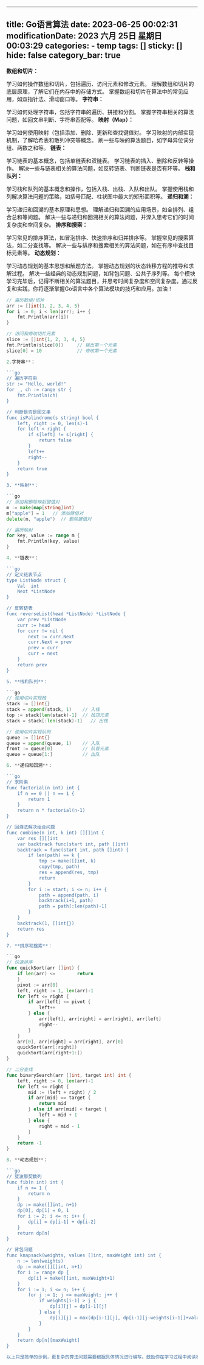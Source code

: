 
---
title: Go语言算法
date: 2023-06-25 00:02:31
modificationDate: 2023 六月 25日 星期日 00:03:29
categories: 
	- temp
tags: []
sticky: []
hide: false
category_bar: true
---

**数组和切片：**

学习如何操作数组和切片，包括遍历、访问元素和修改元素。
理解数组和切片的底层原理，了解它们在内存中的存储方式。
掌握数组和切片在算法中的常见应用，如双指针法、滑动窗口等。
**字符串：**

学习如何处理字符串，包括字符串的遍历、拼接和分割。
掌握字符串相关的算法问题，如回文串判断、字符串匹配等。
**映射（Map）：**

学习如何使用映射（包括添加、删除、更新和查找键值对。
学习映射的内部实现机制，了解哈希表和散列冲突等概念。
刷一些与映的算法题目，如字母异位词分组、两数之和等。
**链表：**

学习链表的基本概念，包括单链表和双链表。
学习链表的插入、删除和反转等操作。
解决一些与链表相关的算法问题，如反转链表、判断链表是否有环等。
**栈和队列：**

学习栈和队列的基本概念和操作，包括入栈、出栈、入队和出队。
掌握使用栈和列解决算法问题的策略，如括号匹配、柱状图中最大的矩形面积等。
**递归和溯：**

学习递归和回溯的基本原理和思想。
理解递归和回溯的应用场景，如全排列、组合总和等问题。
解决一些与递归和回溯相关的算法问题，并深入思考它们的时间复杂度和空间复杂。
**排序和搜索：**

学习常见的排序算法，如冒泡排序、快速排序和归并排序等。
掌握常见的搜索算法，如二分查找等。
解决一些与排序和搜索相关的算法问题，如在有序中查找目标元素等。
**动态规划：**

学习动态规划的基本思想和解题方法。
掌握动态规划的状态转移方程的推导和求解过程。
解决一些经典的动态规划问题，如背包问题、公共子序列等。
每个模块学习完毕后，记得不断相关的算法题目，并思考时间复杂度和空间复杂度。通过反复和实践，你将逐渐掌握Go语言中各个算法模块的技巧和应用。加油！


```go
// 遍历数组/切片
arr := []int{1, 2, 3, 4, 5}
for i := 0; i < len(arr); i++ {
    fmt.Println(arr[i])
}

// 访问和修改切片元素
slice := []int{1, 2, 3, 4, 5}
fmt.Println(slice[0])     // 输出第一个元素
slice[0] = 10             // 修改第一个元素

2.字符串**：

```go
// 遍历字符串
str := "Hello, world!"
for _, ch := range str {
    fmt.Println(ch)
}

// 判断是否是回文串
func isPalindrome(s string) bool {
    left, right := 0, len(s)-1
    for left < right {
        if s[left] != s[right] {
            return false
        }
        left++
        right--
    }
    return true
}

3. **映射**：

```go
// 添加和删除映射键值对
m := make(map[string]int)
m["apple"] = 1   // 添加键值对
delete(m, "apple")  // 删除键值对

// 遍历映射
for key, value := range m {
    fmt.Println(key, value)
}

4. **链表**：

```go
// 定义链表节点
type ListNode struct {
    Val  int
    Next *ListNode
}

// 反转链表
func reverseList(head *ListNode) *ListNode {
    var prev *ListNode
    curr := head
    for curr != nil {
        next := curr.Next
        curr.Next = prev
        prev = curr
        curr = next
    }
    return prev
}

5. **栈和队列**：

```go
// 使用切片实现栈
stack := []int{}
stack = append(stack, 1)    // 入栈
top := stack[len(stack)-1]  // 栈顶元素
stack = stack[:len(stack)-1]   // 出栈

// 使用切片实现队列
queue := []int{}
queue = append(queue, 1)    // 入队
front := queue[0]           // 队首元素
queue = queue[1:]           // 出队

6. **递归和回溯**：

```go
// 求阶乘
func factorial(n int) int {
    if n == 0 || n == 1 {
        return 1
    }
    return n * factorial(n-1)
}

// 回溯法解决组合问题
func combine(n int, k int) [][]int {
    var res [][]int
    var backtrack func(start int, path []int)
    backtrack = func(start int, path []int) {
        if len(path) == k {
            tmp := make([]int, k)
            copy(tmp, path)
            res = append(res, tmp)
            return
        }
        for i := start; i <= n; i++ {
            path = append(path, i)
            backtrack(i+1, path)
            path = path[:len(path)-1]
        }
    }
    backtrack(1, []int{})
    return res
}

7. **排序和搜索**：

```go
// 快速排序
func quickSort(arr []int) {
    if len(arr) <=        return
    }
    pivot := arr[0]
    left, right := 1, len(arr)-1
    for left <= right {
        if arr[left] <= pivot {
            left++
        } else {
            arr[left], arr[right] = arr[right], arr[left]
            right--
        }
    }
    arr[0], arr[right] = arr[right], arr[0]
    quickSort(arr[:right])
    quickSort(arr[right+1:])
}

// 二分查找
func binarySearch(arr []int, target int) int {
    left, right := 0, len(arr)-1
    for left <= right {
        mid := (left + right) / 2
        if arr[mid] == target {
            return mid
        } else if arr[mid] < target {
            left = mid + 1
        } else {
            right = mid - 1
        }
    }
    return -1
}

8. **动态规划**：

```go
// 斐波那契数列
func fib(n int) int {
    if n <= 1 {
        return n
    }
    dp := make([]int, n+1)
    dp[0], dp[1] = 0, 1
    for i := 2; i <= n; i++ {
        dp[i] = dp[i-1] + dp[i-2]
    }
    return dp[n]
}

// 背包问题
func knapsack(weights, values []int, maxWeight int) int {
    n := len(weights)
    dp := make([][]int, n+1)
    for i := range dp {
        dp[i] = make([]int, maxWeight+1)
    }
    for i := 1; i <= n; i++ {
        for j := 1; j <= maxWeight; j++ {
            if weights[i-1] > j {
                dp[i][j] = dp[i-1][j]
            } else {
                dp[i][j] = max(dp[i-1][j], dp[i-1][j-weights[i-1]]+values[i-1])
            }
        }
    }
    return dp[n][maxWeight]
}

以上只是简单的示例，更复杂的算法问题需要根据具体情况进行编写。鼓励你在学习过程中阅读和实践更多的算法代码示例，并不断练习和挑战自己。

```
